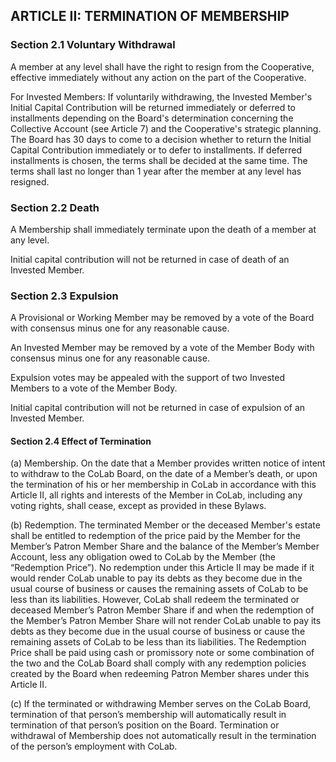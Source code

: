 ## ARTICLE II:  TERMINATION OF MEMBERSHIP

### Section 2.1  Voluntary Withdrawal

A member at any level shall have the right to resign from the Cooperative, effective immediately without any action on the part of the Cooperative.

For Invested Members: If voluntarily withdrawing, the Invested Member's Initial Capital Contribution will be returned immediately or deferred to installments depending on the Board's determination concerning the Collective Account (see Article 7) and the Cooperative's strategic planning. The Board has 30 days to come to a decision whether to return the Initial Capital Contribution immediately or to defer to installments. If deferred installments is chosen, the terms shall be decided at the same time. The terms shall last no longer than 1 year after the member at any level has resigned.

### Section 2.2  Death

A Membership shall immediately terminate upon the death of a member at any level.

Initial capital contribution will not be returned in case of death of an Invested Member.

### Section 2.3  Expulsion

A Provisional or Working Member may be removed by a vote of the Board with consensus minus one for any reasonable cause.

An Invested Member may be removed by a vote of the Member Body with consensus minus one for any reasonable cause.

Expulsion votes may be appealed with the support of two Invested Members to a vote of the Member Body.

Initial capital contribution will not be returned in case of expulsion of an Invested Member.

#### Section 2.4 Effect of Termination

(a) Membership. On the date that a Member provides written notice of intent to withdraw to the CoLab Board, on the date of a Member’s death, or upon the termination of his or her membership in CoLab in accordance with this Article II, all rights and interests of the Member in CoLab, including any voting rights, shall cease, except as provided in these Bylaws. 

(b) Redemption. The terminated Member or the deceased Member's estate shall be entitled to redemption of the price paid by the Member for the Member’s Patron Member Share and the balance of the Member’s Member Account, less any obligation owed to CoLab by the Member (the “Redemption Price”). No redemption under this Article II may be made if it would render CoLab unable to pay its debts as they become due in the usual course of business or causes the remaining assets of CoLab to be less than its liabilities. However, CoLab shall redeem the terminated or deceased Member’s Patron Member Share if and when the redemption of the Member’s Patron Member Share will not render CoLab unable to pay its debts as they become due in the usual course of business or cause the remaining assets of CoLab to be less than its liabilities. The Redemption Price shall be paid using cash or promissory note or some combination of the two and the CoLab Board shall comply with any redemption policies created by the Board when redeeming Patron Member shares under this Article II.

(c) If the terminated or withdrawing Member serves on the CoLab Board, termination of that person’s membership will automatically result in termination of that person’s position on the Board. Termination or withdrawal of Membership does not automatically result in the termination of the person’s employment with CoLab.


